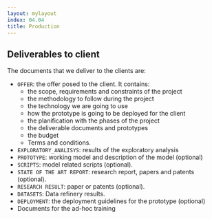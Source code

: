 ```yaml
---
layout: mylayout
index: 04.04
title: Production
---
```


## Deliverables to client

The documents that we deliver to the clients are:

* `OFFER`: the offer posed to the client. It contains: 
    * the scope, requirements and constraints of the project
    * the methodology to follow during the project
    * the technology we are going to use
    * how the prototype is going to be deployed for the client
    * the planification with the phases of the project
    * the deliverable documents and prototypes
    * the budget
    * Terms and conditions. 
* `EXPLORATORY_ANALISYS`: results of the exploratory analysis
* `PROTOTYPE`: working model and description of the model (optional)
* `SCRIPTS`: model related scripts (optional). 
* `STATE OF THE ART REPORT`: research report, papers and patents (optional).
* `RESEARCH RESULT`: paper or patents (optional).
* `DATASETS`: Data refinery results. 
* `DEPLOYMENT`: the deployment guidelines for the prototype (optional)
* Documents for the ad-hoc training

## 